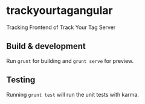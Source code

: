 # trackyourtagangular

Tracking Frontend of Track Your Tag Server

## Build & development

Run `grunt` for building and `grunt serve` for preview.

## Testing

Running `grunt test` will run the unit tests with karma.
